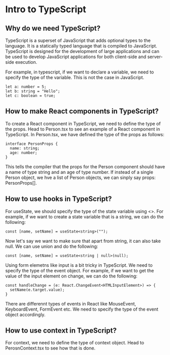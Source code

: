 # Intro to TypeScript

## Why do we need TypeScript?

TypeScript is a superset of JavaScript that adds optional types to the language. It is a statically typed language that is compiled to JavaScript. TypeScript is designed for the development of large applications and can be used to develop JavaScript applications for both client-side and server-side execution.

For example, in typescript, if we want to declare a variable, we need to specify the type of the variable. This is not the case in JavaScript.

```
let a: number = 5;
let b: string = "Hello";
let c: boolean = true;
```

## How to make React components in TypeScript?

To create a React component in TypeScript, we need to define the type of the props. Head to Person.tsx to see an example of a React component in TypeScript. In Person.tsx, we have defined the type of the props as follows:

```
interface PersonProps {
  name: string;
  age: number;
}
```

This tells the compiler that the props for the Person component should have a name of type string and an age of type number. If instead of a single Person object, we hve a list of Person objects, we can sinply say props: PersonProps[].

## How to use hooks in TypeScript?

For useState, we should specify the type of the state variable using <>. For example, if we want to create a state variable that is a string, we can do the following:

```
const [name, setName] = useState<string>("");
```

Now let's say we want to make sure that apart from string, it can also take null. We can use union and do the following:

```
const [name, setName] = useState<string | null>(null);
```

Using form elemetns like input is a bit tricky in TypeScript. We need to specify the type of the event object. For example, if we want to get the value of the input element on change, we can do the following:

```
const handleChange = (e: React.ChangeEvent<HTMLInputElement>) => {
  setName(e.target.value);
}
```

There are differennt types of events in React like MouseEvent, KeyboardEvent, FormEvent etc. We need to specify the type of the event object accordingly.

## How to use context in TypeScript?

For context, we need to define the type of context object. Head to PerosnContext.tsx to see how that is done.